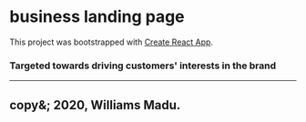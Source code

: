 # business landing page

This project was bootstrapped with [Create React App](https://github.com/facebook/create-react-app).

### Targeted towards driving customers' interests in the brand

---

## copy&; 2020, Williams Madu.
